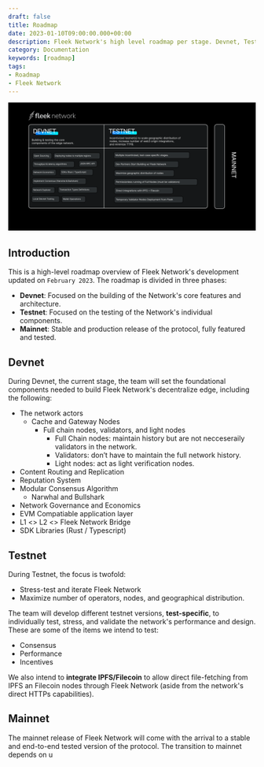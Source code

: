 ```yaml
---
draft: false
title: Roadmap
date: 2023-01-10T09:00:00.000+00:00
description: Fleek Network's high level roadmap per stage. Devnet, Testnet, and Mainnet.
category: Documentation
keywords: [roadmap]
tags:
- Roadmap
- Fleek Network
---
```


![Fleek Network: Roadmap](./images/fleek-network-roadmap-feb-2023.png?202301101924)

## Introduction

This is a high-level roadmap overview of Fleek Network's development updated on `February 2023`. The roadmap is divided in three phases:

- **Devnet**: Focused on the building of the Network's core features and architecture.
- **Testnet**: Focused on the testing of the Network's individual components.
- **Mainnet**: Stable and production release of the protocol, fully featured and tested.

## Devnet
During Devnet, the current stage, the team will set the foundational components needed to build Fleek Network's decentralize edge, including the following:

- The network actors
    - Cache and Gateway Nodes
        - Full chain nodes, validators, and light nodes
            - Full Chain nodes: maintain history but are not necceseraily validators in the network.
            - Validators: don’t have to maintain the full network history.
            - Light nodes: act as light verification nodes. 
- Content Routing and Replication
- Reputation System
- Modular Consensus Algorithm
    - Narwhal and Bullshark
- Network Governance and Economics
- EVM Compatiable application layer
- L1 <> L2 <> Fleek Network Bridge
- SDK Libraries (Rust / Typescript)


## Testnet
During Testnet, the focus is twofold:

- Stress-test and iterate Fleek Network
- Maximize number of operators, nodes, and geographical distribution.

The team will develop different testnet versions, **test-specific**, to individually test, stress, and validate the network's performance and design. These are some of the items we intend to test:

- Consensus
- Performance
- Incentives

We also intend to **integrate IPFS/Filecoin** to allow direct file-fetching from IPFS an Filecoin nodes through Fleek Network (aside from the network's direct HTTPs capabilities).

## Mainnet

The mainnet release of Fleek Network will come with the arrival to a stable and end-to-end tested version of the protocol. The transition to mainnet depends on u
